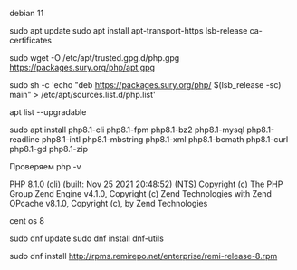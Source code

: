 debian 11

sudo apt update
sudo apt install apt-transport-https lsb-release ca-certificates


sudo wget -O /etc/apt/trusted.gpg.d/php.gpg https://packages.sury.org/php/apt.gpg

sudo sh -c 'echo "deb https://packages.sury.org/php/ $(lsb_release -sc) main" > /etc/apt/sources.list.d/php.list'

apt list --upgradable

sudo apt install php8.1-cli php8.1-fpm php8.1-bz2 php8.1-mysql php8.1-readline php8.1-intl php8.1-mbstring php8.1-xml php8.1-bcmath php8.1-curl php8.1-gd php8.1-zip

Проверяем php -v

PHP 8.1.0 (cli) (built: Nov 25 2021 20:48:52) (NTS)
Copyright (c) The PHP Group
Zend Engine v4.1.0, Copyright (c) Zend Technologies
with Zend OPcache v8.1.0, Copyright (c), by Zend Technologies


cent os 8

sudo dnf update
sudo dnf install dnf-utils

sudo dnf install http://rpms.remirepo.net/enterprise/remi-release-8.rpm
